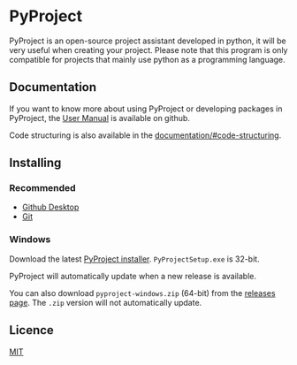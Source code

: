 # PyProject
 
PyProject is an open-source project assistant developed in python, it will be very useful when creating your project. Please note that this program is only compatible for projects that mainly use python as a programming language.

## Documentation

If you want to know more about using PyProject or developing packages in PyProject, the [User Manual](https://github.com/KDUser12/PyProject/blob/main/docs/user_manual.md) is available on github.

Code structuring is also available in the [documentation/#code-structuring](https://github.com/KDUser12/PyProject/blob/main/docs/documentation.md#code-structuring).

## Installing

### Recommended
- [Github Desktop](https://desktop.github.com/)
- [Git](https://git-scm.com/)

### Windows

Download the latest [PyProject installer](https://github.com/KDUser12/PyProject/releases/latest). `PyProjectSetup.exe` is 32-bit.

PyProject will automatically update when a new release is available.

You can also download `pyproject-windows.zip` (64-bit) from the [releases page](https://github.com/KDUser12/PyProject/releases/latest). The `.zip` version will not automatically update.

## Licence

[MIT](https://github.com/KDUser12/PyProject/blob/main/LICENSE)
